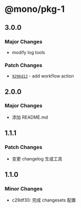 # @mono/pkg-1

## 3.0.0

### Major Changes

- modify log tools

### Patch Changes

- [`9296d13`](https://github.com/lwsgh/monorepo-changesets-example/commit/9296d133ca3c56874d624682b3c379293635ccad) - add workflow action

## 2.0.0

### Major Changes

- 添加 README.md

## 1.1.1

### Patch Changes

- 变更 changelog 生成工具

## 1.1.0

### Minor Changes

- c29df30: 完成 changesets 配置
